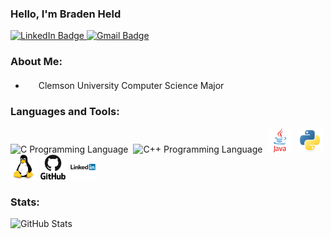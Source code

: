 ### Hello, I'm Braden Held

<div id="badges">
  <a href="https://www.linkedin.com/in/braden-held-9191b9238/">
    <img src="https://img.shields.io/badge/LinkedIn-blue?style=for-the-badge&logo=linkedin&logoColor=white" alt="LinkedIn Badge"/>
  </a>
  <a href="heldbraden@gmail.com">
     <img src="https://img.shields.io/badge/Gmail-red?style=for-the-badge&logo=Gmail&logoColor=white" alt="Gmail Badge"/>
  </a>
</div>

<div align="left">

### About Me:
- <img src="https://upload.wikimedia.org/wikipedia/commons/7/72/Clemson_Tigers_logo.svg" width="17" height="17"/> Clemson University Computer Science Major 

### Languages and Tools:

<div>
  <img src="https://upload.wikimedia.org/wikipedia/commons/1/18/C_Programming_Language.svg" title="C Programming Language" alt="C Programming Language" width="40" height="40"/>&nbsp;
  <img src="https://upload.wikimedia.org/wikipedia/commons/1/18/ISO_C%2B%2B_Logo.svg" title="C++ Programming Language" alt="C++ Programming Language" width="40" height="40"/>&nbsp;
  <img src="https://github.com/devicons/devicon/blob/master/icons/java/java-original-wordmark.svg" title="Java" alt="Java" width="40" height="40"/>&nbsp;
  <img src="https://github.com/devicons/devicon/blob/master/icons/python/python-original.svg" title="Python" alt="Python" width="40" height="40"/>&nbsp;
  <img src="https://github.com/devicons/devicon/blob/master/icons/linux/linux-original.svg" title="Linux" alt="Linux" width="40" height="40"/>&nbsp;
  <img src="https://github.com/devicons/devicon/blob/master/icons/github/github-original-wordmark.svg" title="GitHub" alt="GitHub" width="40" height="40"/>&nbsp;
  <img src="https://github.com/devicons/devicon/blob/master/icons/linkedin/linkedin-original-wordmark.svg" title="LinkedIn" alt="LinkedIn" width="40" height="40"/>&nbsp;
</div>

### Stats:

![GitHub Stats](https://github-readme-stats.vercel.app/api?username=heldbraden&show_icons=true&hide_border=true&theme=apprentice)
